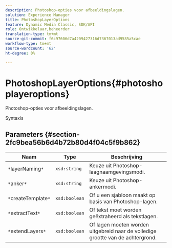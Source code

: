 ```yaml
---
description: Photoshop-opties voor afbeeldingslagen.
solution: Experience Manager
title: PhotoshopLayerOptions
feature: Dynamic Media Classic, SDK/API
role: Ontwikkelaar,beheerder
translation-type: tm+mt
source-git-commit: f6c97606d7a4209427316d7367013ad9585a5cae
workflow-type: tm+mt
source-wordcount: '62'
ht-degree: 0%

---
```



# PhotoshopLayerOptions{#photoshoplayeroptions}

Photoshop-opties voor afbeeldingslagen.

Syntaxis

## Parameters {#section-2fc9bea56b6d4b72b80d4f04c5f9b862}

| Naam | Type | Beschrijving |
|---|---|---|
| `*`layerNaming`*` | `xsd:string` | Keuze uit Photoshop-laagnaamgevingsmodi. |
| `*`anker`*` | `xsd:string` | Keuze uit Photoshop-ankermodi. |
| `*`createTemplate`*` | `xsd:boolean` | Of u een sjabloon maakt op basis van Photoshop-lagen. |
| `*`extractText`*` | `xsd:boolean` | Of tekst moet worden geëxtraheerd als tekstlagen. |
| `*`extendLayers`*` | `xsd:boolean` | Of lagen moeten worden uitgebreid naar de volledige grootte van de achtergrond. |

